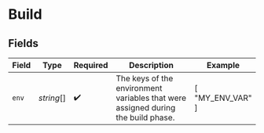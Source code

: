 # Build


## Fields

| Field                                                                            | Type                                                                             | Required                                                                         | Description                                                                      | Example                                                                          |
| -------------------------------------------------------------------------------- | -------------------------------------------------------------------------------- | -------------------------------------------------------------------------------- | -------------------------------------------------------------------------------- | -------------------------------------------------------------------------------- |
| `env`                                                                            | *string*[]                                                                       | :heavy_check_mark:                                                               | The keys of the environment variables that were assigned during the build phase. | [<br/>"MY_ENV_VAR"<br/>]                                                         |